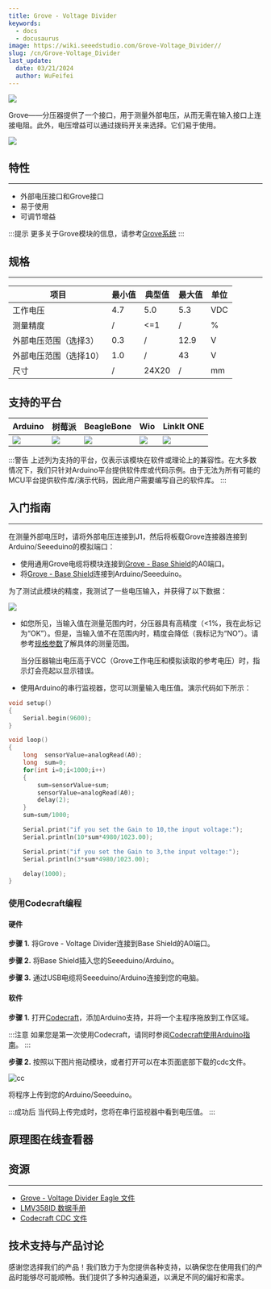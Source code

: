 ```yaml
---
title: Grove - Voltage Divider
keywords:
  - docs
  - docusaurus
image: https://wiki.seeedstudio.com/Grove-Voltage_Divider//
slug: /cn/Grove-Voltage_Divider
last_update:
  date: 03/21/2024
  author: WuFeifei
---
```


![](https://files.seeedstudio.com/wiki/Grove-Voltage_Divider/img/Voltage_Divider_01.jpg)

Grove——分压器提供了一个接口，用于测量外部电压，从而无需在输入接口上连接电阻。此外，电压增益可以通过拨码开关来选择。它们易于使用。

[![](https://files.seeedstudio.com/wiki/Seeed-WiKi/docs/images/300px-Get_One_Now_Banner-ragular.png)](https://www.seeedstudio.com/Grove-Voltage-Divider-p-1472.html)

## 特性

---
- 外部电压接口和Grove接口
- 易于使用
- 可调节增益

:::提示
更多关于Grove模块的信息，请参考[Grove系统](https://wiki.seeedstudio.com/Grove_System/)
:::

## 规格

---

|项目| 最小值 | 典型值 | 最大值 | 单位 |
|---|---|---|---|---|
| 工作电压               | 4.7    | 5.0    | 5.3    | VDC  |
| 测量精度               | /      | <=1    | /      | %    |
| 外部电压范围（选择3）  | 0.3    | /      | 12.9   | V    |
| 外部电压范围（选择10） | 1.0    | /      | 43     | V    |
| 尺寸                   | /      | 24X20  | /      | mm   |

## 支持的平台

| Arduino                                                      | 树莓派                                                       | BeagleBone                                                   | Wio                                                          | LinkIt ONE                                                   |
| ------------------------------------------------------------ | ------------------------------------------------------------ | ------------------------------------------------------------ | ------------------------------------------------------------ | ------------------------------------------------------------ |
| ![](https://files.seeedstudio.com/wiki/wiki_english/docs/images/arduino_logo.jpg) | ![](https://files.seeedstudio.com/wiki/wiki_english/docs/images/raspberry_pi_logo_n.jpg) | ![](https://files.seeedstudio.com/wiki/wiki_english/docs/images/bbg_logo_n.jpg) | ![](https://files.seeedstudio.com/wiki/wiki_english/docs/images/wio_logo.jpg) | ![](https://files.seeedstudio.com/wiki/wiki_english/docs/images/linkit_logo_n.jpg) |

:::警告
上述列为支持的平台，仅表示该模块在软件或理论上的兼容性。在大多数情况下，我们只针对Arduino平台提供软件库或代码示例。由于无法为所有可能的MCU平台提供软件库/演示代码，因此用户需要编写自己的软件库。
:::

## 入门指南

---
在测量外部电压时，请将外部电压连接到J1，然后将板载Grove连接器连接到Arduino/Seeeduino的模拟端口：

- 使用通用Grove电缆将模块连接到[Grove - Base Shield](https://wiki.seeedstudio.com/Base_Shield_V2)的A0端口。
- 将[Grove - Base Shield](https://wiki.seeedstudio.com/Base_Shield_V2)连接到Arduino/Seeeduino。

为了测试此模块的精度，我测试了一些电压输入，并获得了以下数据：

![](https://files.seeedstudio.com/wiki/Grove-Voltage_Divider/img/Voltage_Divider_Test_Score.jpg)

- 如您所见，当输入值在测量范围内时，分压器具有高精度（<1%，我在此标记为“OK”）。但是，当输入值不在范围内时，精度会降低（我标记为“NO”）。请参考[规格参数](https://wiki.seeedstudio.com/Grove-Voltage_Divider/#specification)了解具体的测量范围。

  当分压器输出电压高于VCC（Grove工作电压和模拟读取的参考电压）时，指示灯会亮起以显示错误。

- 使用Arduino的串行监视器，您可以测量输入电压值。演示代码如下所示：

```cpp
void setup()
{
    Serial.begin(9600);
}

void loop()
{
    long  sensorValue=analogRead(A0);
    long  sum=0;
    for(int i=0;i<1000;i++)
    {
        sum=sensorValue+sum;
        sensorValue=analogRead(A0);
        delay(2);
    }
    sum=sum/1000;

    Serial.print("if you set the Gain to 10,the input voltage:");
    Serial.println(10*sum*4980/1023.00);

    Serial.print("if you set the Gain to 3,the input voltage:");
    Serial.println(3*sum*4980/1023.00);

    delay(1000);
}
```

### 使用Codecraft编程

#### 硬件

**步骤 1.** 将Grove - Voltage Divider连接到Base Shield的A0端口。

**步骤 2.** 将Base Shield插入您的Seeeduino/Arduino。

**步骤 3.** 通过USB电缆将Seeeduino/Arduino连接到您的电脑。

#### 软件

**步骤 1.** 打开[Codecraft](https://ide.chmakered.com/)，添加Arduino支持，并将一个主程序拖放到工作区域。

:::注意
如果您是第一次使用Codecraft，请同时参阅[Codecraft使用Arduino指南](https://wiki.seeedstudio.com/Guide_for_Codecraft_using_Arduino/)。
:::

**步骤 2.** 按照以下图片拖动模块，或者打开可以在本页面底部下载的cdc文件。

![cc](https://files.seeedstudio.com/wiki/Grove-Voltage_Divider/img/cc_Voltage_Divider.png)

将程序上传到您的Arduino/Seeeduino。

:::成功后
当代码上传完成时，您将在串行监视器中看到电压值。
:::

## 原理图在线查看器

<div className="altium-ecad-viewer" data-project-src="https://files.seeedstudio.com/wiki/Grove-Voltage_Divider/res/Grove-Voltage_Divider_Eagle_File.zip" style={{borderRadius: '0px 0px 4px 4px', height: 500, borderStyle: 'solid', borderWidth: 1, borderColor: 'rgb(241, 241, 241)', overflow: 'hidden', maxWidth: 1280, maxHeight: 700, boxSizing: 'border-box'}}>
</div>


## 资源

---
- [Grove - Voltage Divider Eagle 文件](https://files.seeedstudio.com/wiki/Grove-Voltage_Divider/res/Grove-Voltage_Divider_Eagle_File.zip)
- [LMV358ID 数据手册](https://files.seeedstudio.com/wiki/Grove-Voltage_Divider/res/LMV358ID_Datasheet.pdf)
- [Codecraft CDC 文件](https://files.seeedstudio.com/wiki/Grove-Voltage_Divider/res/Grove_Voltage_Divider_CDC_File.zip)

## 技术支持与产品讨论

感谢您选择我们的产品！我们致力于为您提供各种支持，以确保您在使用我们的产品时能够尽可能顺畅。我们提供了多种沟通渠道，以满足不同的偏好和需求。

<div class="button_tech_support_container">
<a href="https://forum.seeedstudio.com/" class="button_forum"></a> 
<a href="https://www.seeedstudio.com/contacts" class="button_email"></a>
</div>

<div class="button_tech_support_container">
<a href="https://discord.gg/eWkprNDMU7" class="button_discord"></a> 
<a href="https://github.com/Seeed-Studio/wiki-documents/discussions/69" class="button_discussion"></a>
</div>